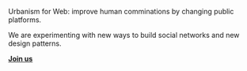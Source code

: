 Urbanism for Web: improve human comminations by changing public platforms.

We are experimenting with new ways to build social networks and new design patterns.

**[Join us](https://github.com/hplush/slowreader/blob/main/CONTRIBUTING.md)**
